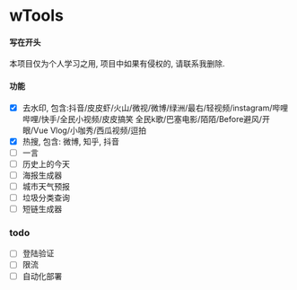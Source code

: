 # wTools
#### 写在开头
本项目仅为个人学习之用, 项目中如果有侵权的, 请联系我删除.
#### 功能
- [x] 去水印, 包含:抖音/皮皮虾/火山/微视/微博/绿洲/最右/轻视频/instagram/哔哩哔哩/快手/全民小视频/皮皮搞笑
全民k歌/巴塞电影/陌陌/Before避风/开眼/Vue Vlog/小咖秀/西瓜视频/逗拍
- [x] 热搜, 包含: 微博, 知乎, 抖音
- [ ] 一言
- [ ] 历史上的今天
- [ ] 海报生成器
- [ ] 城市天气预报
- [ ] 垃圾分类查询
- [ ] 短链生成器

### todo
- [ ] 登陆验证
- [ ] 限流
- [ ] 自动化部署
